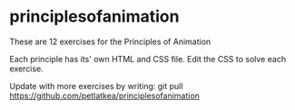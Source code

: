 # principlesofanimation

These are 12 exercises for the Principles of Animation

Each principle has its' own HTML and CSS file.
Edit the CSS to solve each exercise.

Update with more exercises by writing:
git pull https://github.com/petlatkea/principlesofanimation
